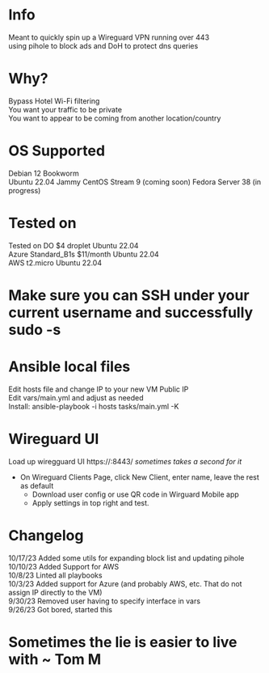 # Info
Meant to quickly spin up a Wireguard VPN running over 443  
using pihole to block ads and DoH to protect dns queries

# Why?
Bypass Hotel Wi-Fi filtering  
You want your traffic to be private  
You want to appear to be coming from another location/country  

# OS Supported
Debian 12 Bookworm  
Ubuntu 22.04  Jammy
CentOS Stream 9  (coming soon)
Fedora Server 38  (in progress)

# Tested on
Tested on DO $4 droplet Ubuntu 22.04  
Azure Standard_B1s $11/month Ubuntu 22.04  
AWS t2.micro Ubuntu 22.04  

# Make sure you can SSH under your current username and successfully sudo -s  

# Ansible local files
Edit hosts file and change IP to your new VM Public IP  
Edit vars/main.yml and adjust as needed  
Install: ansible-playbook -i hosts tasks/main.yml -K  

# Wireguard UI
Load up wiregguard UI https://<vm-ip>:8443/ *sometimes takes a second for it*  
* On Wireguard Clients Page, click New Client, enter name, leave the rest as default  
     * Download user config or use QR code in Wirguard Mobile app  
   * Apply settings in top right and test. 
    

# Changelog
10/17/23 Added some utils for expanding block list and updating pihole  
10/10/23 Added Support for AWS  
10/8/23 Linted all playbooks  
10/3/23 Added support for Azure (and probably AWS, etc. That do not assign IP directly to the VM)  
9/30/23 Removed user having to specify interface in vars  
9/26/23 Got bored, started this  

# Sometimes the lie is easier to live with ~ Tom M